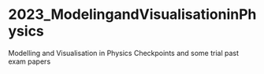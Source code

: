 # 2023_ModelingandVisualisationinPhysics
Modelling and Visualisation in Physics Checkpoints and some trial past exam papers
